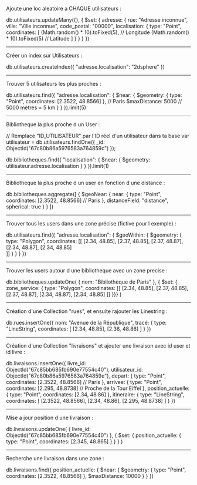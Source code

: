 Ajoute une loc aleatoire a CHAQUE utilisateurs :

db.utilisateurs.updateMany({}, { 
    $set: { 
        adresse: { 
            rue: "Adresse inconnue",
            ville: "Ville inconnue",
            code_postal: "00000",
            localisation: { 
                type: "Point", 
                coordinates: [ 
                    (Math.random() * 10).toFixed(5), // Longitude
                    (Math.random() * 10).toFixed(5)  // Latitude
                ]
            }
        }
    }
})

---

Créer un index sur Utilisateurs :

db.utilisateurs.createIndex({ "adresse.localisation": "2dsphere" })

---

Trouver 5 utilisateurs les plus proches :

db.utilisateurs.find({
    "adresse.localisation": {
        $near: {
            $geometry: { type: "Point", coordinates: [2.3522, 48.8566] }, // Paris
            $maxDistance: 5000  // 5000 mètres = 5 km
        }
    }
}).limit(5)

---

Bibliotheque la plus proche d un User :

// Remplace "ID_UTILISATEUR" par l'ID réel d'un utilisateur dans ta base
var utilisateur = db.utilisateurs.findOne({ _id: ObjectId("67c80b86a5976583a764859c") });

db.bibliotheques.find({
    "localisation": {
        $near: {
            $geometry: utilisateur.adresse.localisation
        }
    }
}).limit(1)

---

Bibliotheque la plus proche d un user en fonction d une distance :

db.bibliotheques.aggregate([
    {
        $geoNear: {
            near: {
                type: "Point",
                coordinates: [2.3522, 48.8566] // Paris
            },
            distanceField: "distance",
            spherical: true
        }
    }
])

---

Trouver tous les users dans une zone précise (fictive pour l exemple) :

db.utilisateurs.find({
    "adresse.localisation": {
        $geoWithin: {
            $geometry: {
                type: "Polygon",
                coordinates: [[
                    [2.34, 48.85],
                    [2.37, 48.85],
                    [2.37, 48.87],
                    [2.34, 48.87],
                    [2.34, 48.85]  
                ]]
            }
        }
    }
})

---

Trouver les users autour d une bibliotheque avec un zone precise :

db.bibliotheques.updateOne(
    { nom: "Bibliothèque de Paris" },
    { $set: { zone_service: {
        type: "Polygon",
        coordinates: [[
            [2.34, 48.85],
            [2.37, 48.85],
            [2.37, 48.87],
            [2.34, 48.87],
            [2.34, 48.85]
        ]]
    }}}
)

---

Création d'une Collection "rues", et ensuite rajouter les Linestring :

db.rues.insertOne({
    nom: "Avenue de la République",
    tracé: {
        type: "LineString",
        coordinates: [
            [2.34, 48.85],
            [2.36, 48.86]
        ]
    }
})

---

Création d'une Collection "livraisons" et ajouter une livraison avec id user et id livre :

db.livraisons.insertOne({
    livre_id: ObjectId("67c85bb685fb690e77554c40"),
    utilisateur_id: ObjectId("67c80b86a5976583a764859e"),
    depart: {
        type: "Point",
        coordinates: [2.3522, 48.8566]  // Paris
    },
    arrivee: {
        type: "Point",
        coordinates: [2.295, 48.8738]  // Proche de la Tour Eiffel
    },
    position_actuelle: {
        type: "Point",
        coordinates: [2.34, 48.86]
    },
    itineraire: {
        type: "LineString",
        coordinates: [
            [2.3522, 48.8566],
            [2.34, 48.86],
            [2.295, 48.8738]
        ]
    }
})

---

Mise a jour position d une livraison :

db.livraisons.updateOne(
    { livre_id: ObjectId("67c85bb685fb690e77554c40") },
    { $set: { position_actuelle: { type: "Point", coordinates: [2.345, 48.865] } } }
)

---

Recherche une livraison dans une zone :

db.livraisons.find({
    position_actuelle: {
        $near: {
            $geometry: { type: "Point", coordinates: [2.3522, 48.8566] },
            $maxDistance: 10000
        }
    }
})
